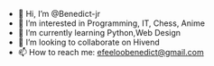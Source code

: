 - 👋 Hi, I’m @Benedict-jr
- 👀 I’m interested in Programming, IT, Chess, Anime 
- 🌱 I’m currently learning Python,Web Design
- 💞️ I’m looking to collaborate on Hivend
- 📫 How to reach me: efeeloobenedict@gmail.com

<!---
technedict/technedict is a ✨ special ✨ repository because its `README.md` (this file) appears on your GitHub profile.
You can click the Preview link to take a look at your changes.
--->
